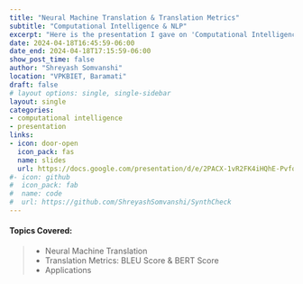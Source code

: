 ```yaml
---
title: "Neural Machine Translation & Translation Metrics"
subtitle: "Computational Intelligence & NLP"
excerpt: "Here is the presentation I gave on 'Computational Intelligence: Neural Machine Translation & Translation Metrics'."
date: 2024-04-18T16:45:59-06:00
date_end: 2024-04-18T17:15:59-06:00
show_post_time: false
author: "Shreyash Somvanshi"
location: "VPKBIET, Baramati"
draft: false
# layout options: single, single-sidebar
layout: single
categories:
- computational intelligence
- presentation
links:
- icon: door-open
  icon_pack: fas
  name: slides
  url: https://docs.google.com/presentation/d/e/2PACX-1vR2FK4iHQhE-PvfoxWCNiF7X8YOUa3-Ry0nZDe_mSQYhzGu642NYN674zc774aFsNs5xQV0ONcHHLY0/pub?start=false&loop=false&delayms=3000&slide=id.gc6f73a04f_0_0
#- icon: github
#  icon_pack: fab
#  name: code
#  url: https://github.com/ShreyashSomvanshi/SynthCheck
---
```

#### Topics Covered:
> - Neural Machine Translation
> - Translation Metrics: BLEU Score & BERT Score
> - Applications
